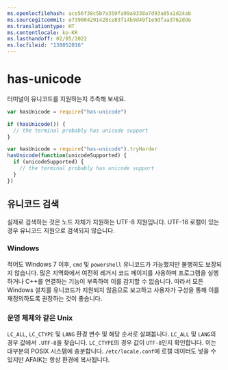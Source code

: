 ```yaml
---
ms.openlocfilehash: ace56f38c5b7a359fa99a9338a7d93a85a1d24ab
ms.sourcegitcommit: e739004291428ce83f14b9d49f1e9dfaa3762dde
ms.translationtype: HT
ms.contentlocale: ko-KR
ms.lasthandoff: 02/05/2022
ms.locfileid: "138052016"
---
```

<a name="has-unicode"></a>has-unicode
===========

터미널이 유니코드를 지원하는지 추측해 보세요.

```javascript
var hasUnicode = require("has-unicode")

if (hasUnicode()) {
  // the terminal probably has unicode support
}
```
```javascript
var hasUnicode = require("has-unicode").tryHarder
hasUnicode(function(unicodeSupported) {
  if (unicodeSupported) {
    // the terminal probably has unicode support
  }
})
```

## <a name="detecting-unicode"></a>유니코드 검색

실제로 검색하는 것은 노드 자체가 지원하는 UTF-8 지원입니다.
UTF-16 로캘이 있는 경우 유니코드 지원으로 검색되지 않습니다.

### <a name="windows"></a>Windows

적어도 Windows 7 이후, `cmd` 및 `powershell` 유니코드가 가능했지만 불행히도 보장되지 않습니다. 많은 지역화에서 여전히 레거시 코드 페이지를 사용하며 프로그램을 실행하거나 C++를 연결하는 기능이 부족하여 이를 감지할 수 없습니다. 따라서 모든 Windows 설치를 유니코드가 지원되지 않음으로 보고하고 사용자가 구성을 통해 이를 재정의하도록 권장하는 것이 좋습니다.

### <a name="unix-like-operating-systems"></a>운영 체제와 같은 Unix

`LC_ALL`, `LC_CTYPE` 및 `LANG` 환경 변수 및 해당 순서로 살펴봅니다.  `LC_ALL` 및 `LANG`의 경우 값에서 `.UTF-8`을 찾습니다. `LC_CTYPE`의 경우 값이 `UTF-8`인지 확인합니다.  이는 대부분의 POSIX 시스템에 충분합니다.  `/etc/locale.conf`에 로캘 데이터도 넣을 수 있지만 AFAIK는 항상 환경에 복사됩니다.

